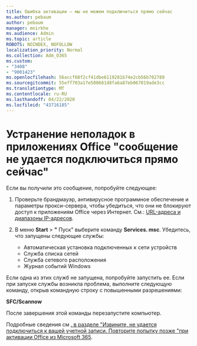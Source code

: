 ```yaml
---
title: Ошибка активации — мы не можем подключиться прямо сейчас
ms.author: pebaum
author: pebaum
manager: mnirkhe
ms.audience: Admin
ms.topic: article
ROBOTS: NOINDEX, NOFOLLOW
localization_priority: Normal
ms.collection: Adm_O365
ms.custom:
- "3408"
- "9001423"
ms.openlocfilehash: 56accf68f2cf41dbe6119281b74e2cb56b702789
ms.sourcegitcommit: 55eff703a17e500681d8fa6a87eb067019ade3cc
ms.translationtype: MT
ms.contentlocale: ru-RU
ms.lasthandoff: 04/22/2020
ms.locfileid: "43716185"
---
```

# <a name="fixing-the-office-apps-we-are-unable-to-connect-right-now-message"></a>Устранение неполадок в приложениях Office "сообщение не удается подключиться прямо сейчас"

Если вы получили это сообщение, попробуйте следующее:

1. Проверьте брандмауэр, антивирусное программное обеспечение и параметры прокси-сервера, чтобы убедиться, что они не блокируют доступ к приложениям Office через Интернет. См.: [URL-адреса и диапазоны IP-адресов](https://docs.microsoft.com/office365/enterprise/urls-and-ip-address-ranges).

2. В меню **Start** > **"** Пуск" выберите команду **Services. msc**. Убедитесь, что запущены следующие службы:
    - Автоматическая установка подключенных к сети устройств
    - Служба списка сетей
    - Служба сетевого расположения
    - Журнал событий Windows

Если одна из этих служб не запущена, попробуйте запустить ее. Если при запуске службы возникла проблема, выполните следующую команду, открыв командную строку с повышенными разрешениями:

**SFC/Scannow**

После завершения этой команды перезапустите компьютер.

Подробные сведения см [. в разделе "Извините, не удается подключиться к вашей учетной записи. Повторите попытку позже "при активации Office из Microsoft 365](https://docs.microsoft.com/office/troubleshoot/activation-installation/issue-when-activate-office-from-office-365).
